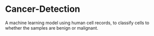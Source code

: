 # Cancer-Detection

A machine learning model using human cell records, to classify cells to whether the samples are benign or malignant.
